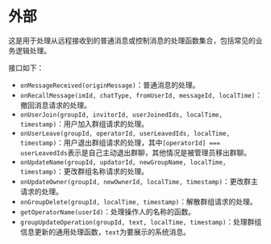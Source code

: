 # 外部

这是用于处理从远程接收到的普通消息或控制消息的处理函数集合，包括常见的业务逻辑处理。

接口如下：

* `onMessageReceived(originMessage)`：普通消息的处理。
* `onRecallMessage(imId, chatType, fromUserId, messageId, localTime)`：撤回消息请求的处理。
* `onUserJoin(groupId, invitorId, userJoinedIds, localTime, timestamp)`：用户加入群组请求的处理。
* `onUserLeave(groupId, operatorId, userLeavedIds, localTime, timestamp)`：用户退出群组请求的处理，其中`[operatorId] === userLeavedIds`表示是自己主动退出群聊，其他情况是被管理员移出群聊。
* `onUpdateName(groupId, updatorId, newGroupName, localTime, timestamp)`：更改群组名称请求的处理。
* `onUpdateOwner(groupId, newOwnerId, localTime, timestamp)`：更改群主请求的处理。
* `onGroupDelete(groupId, localTime, timestamp)`：解散群组请求的处理。
* `getOperatorName(userId)`：处理操作人的名称的函数。
* `groupUpdateOperation(groupId, text, localTime, timestamp)`：处理群组信息更新的通用处理函数，`text`为要展示的系统消息。